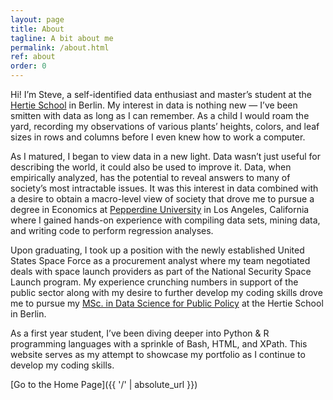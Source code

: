 ```yaml
---
layout: page
title: About
tagline: A bit about me
permalink: /about.html
ref: about
order: 0
---
```


Hi! I’m Steve, a self-identified data enthusiast and master’s student at the [Hertie School](https://www.hertie-school.org/en/) in Berlin. My interest in data is nothing new — I’ve been smitten with data as long as I can remember. As a child I would roam the yard, recording my observations of various plants’ heights, colors, and leaf sizes in rows and columns before I even knew how to work a computer.

As I matured, I began to view data in a new light. Data wasn’t just useful for describing the world, it could also be used to improve it. Data, when empirically analyzed, has the potential to reveal answers to many of society’s most intractable issues. It was this interest in data combined with a desire to obtain a macro-level view of society that drove me to pursue a degree in Economics at [Pepperdine University](https://www.pepperdine.edu/) in Los Angeles, California where I gained hands-on experience with compiling data sets, mining data, and writing code to perform regression analyses.

Upon graduating, I took up a position with the newly established United States Space Force as a procurement analyst where my team negotiated deals with space launch providers as part of the National Security Space Launch program. My experience crunching numbers in support of the public sector along with my desire to further develop my coding skills drove me to pursue my [MSc. in Data Science for Public Policy](https://www.hertie-school.org/en/mds) at the Hertie School in Berlin.  

As a first year student, I’ve been diving deeper into Python & R programming languages with a sprinkle of Bash, HTML, and XPath. This website serves as my attempt to showcase my portfolio as I continue to develop my coding skills.

[Go to the Home Page]({{ '/' | absolute_url }})
